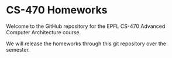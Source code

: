 # CS-470 Homeworks

Welcome to the GitHub repository for the EPFL CS-470 Advanced Computer Architecture course.

We will release the homeworks through this git repository over the semester.


